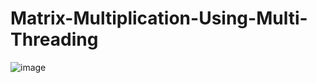 # Matrix-Multiplication-Using-Multi-Threading

![image](https://github.com/BT21PrKu/Matrix-Multiplication-Using-Multi-Threading/assets/135816036/fb5e0d10-e39f-410a-8eb9-7cbe17d44ead)

